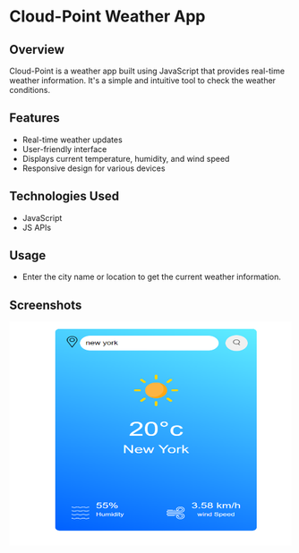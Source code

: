 # Cloud-Point Weather App

## Overview

Cloud-Point is a weather app built using JavaScript that provides real-time weather information. It's a simple and intuitive tool to check the weather conditions.

## Features

- Real-time weather updates
- User-friendly interface
- Displays current temperature, humidity, and wind speed
- Responsive design for various devices

## Technologies Used

- JavaScript
- JS APIs

## Usage

- Enter the city name or location to get the current weather information.

## Screenshots

<img src="Cloud-img/Screenshot.png" alt="Weather App Screenshot" width="600" height="400">

